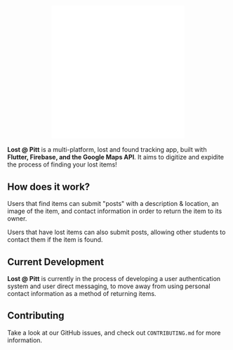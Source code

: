 <p align="center">
  <img src="assets/logo-readme.png" style="width:60%;"/>
</p>

**Lost @ Pitt** is a multi-platform, lost and found tracking app, built with **Flutter, Firebase, and the Google Maps API**. It aims to digitize and expidite the process of finding your lost items!

## How does it work?
Users that find items can submit "posts" with a description & location, an image of the item, and contact information in order to return the item to its owner. 

Users that have lost items can also submit posts, allowing other students to contact them if the item is found.

## Current Development
**Lost @ Pitt** is currently in the process of developing a user authentication system and user direct messaging, to move away from using personal contact information as a method of returning items.

## Contributing
Take a look at our GitHub issues, and check out ```CONTRIBUTING.md``` for more information.
